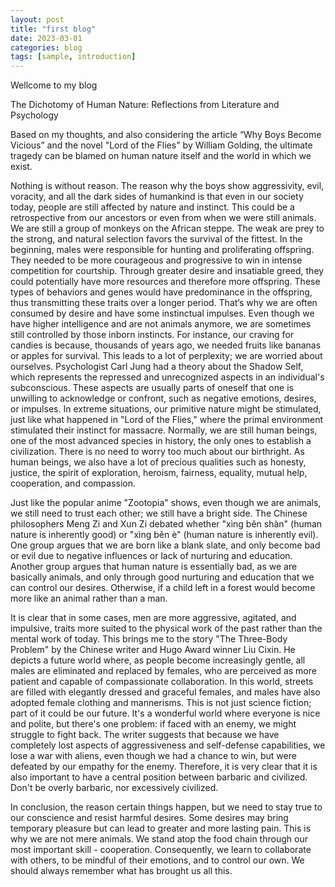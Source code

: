 ```yaml
---
layout: post
title: "first blog"
date: 2023-03-01
categories: blog
tags: [sample, introduction]
---
```


Wellcome to my blog


The Dichotomy of Human Nature: Reflections from Literature and Psychology

Based on my thoughts, and also considering the article “Why Boys Become Vicious” and the novel "Lord of the Flies" by William Golding, the ultimate tragedy can be blamed on human nature itself and the world in which we exist.

Nothing is without reason. The reason why the boys show aggressivity, evil, voracity, and all the dark sides of humankind is that even in our society today, people are still affected by nature and instinct. This could be a retrospective from our ancestors or even from when we were still animals. We are still a group of monkeys on the African steppe. The weak are prey to the strong, and natural selection favors the survival of the fittest. In the beginning, males were responsible for hunting and proliferating offspring. They needed to be more courageous and progressive to win in intense competition for courtship. Through greater desire and insatiable greed, they could potentially have more resources and therefore more offspring. These types of behaviors and genes would have predominance in the offspring, thus transmitting these traits over a longer period. That’s why we are often consumed by desire and have some instinctual impulses. Even though we have higher intelligence and are not animals anymore, we are sometimes still controlled by those inborn instincts. For instance, our craving for candies is because, thousands of years ago, we needed fruits like bananas or apples for survival. This leads to a lot of perplexity; we are worried about ourselves. Psychologist Carl Jung had a theory about the Shadow Self, which represents the repressed and unrecognized aspects in an individual's subconscious. These aspects are usually parts of oneself that one is unwilling to acknowledge or confront, such as negative emotions, desires, or impulses. In extreme situations, our primitive nature might be stimulated, just like what happened in "Lord of the Flies," where the primal environment stimulated their instinct for massacre. Normally, we are still human beings, one of the most advanced species in history, the only ones to establish a civilization. There is no need to worry too much about our birthright. As human beings, we also have a lot of precious qualities such as honesty, justice, the spirit of exploration, heroism, fairness, equality, mutual help, cooperation, and compassion.

Just like the popular anime "Zootopia" shows, even though we are animals, we still need to trust each other; we still have a bright side. The Chinese philosophers Meng Zi and Xun Zi debated whether "xìng běn shàn" (human nature is inherently good) or "xìng běn è" (human nature is inherently evil). One group argues that we are born like a blank slate, and only become bad or evil due to negative influences or lack of nurturing and education. Another group argues that human nature is essentially bad, as we are basically animals, and only through good nurturing and education that we can control our desires. Otherwise, if a child left in a forest would become more like an animal rather than a man.

It is clear that in some cases, men are more aggressive, agitated, and impulsive, traits more suited to the physical work of the past rather than the mental work of today. This brings me to the story "The Three-Body Problem" by the Chinese writer and Hugo Award winner Liu Cixin. He depicts a future world where, as people become increasingly gentle, all males are eliminated and replaced by females, who are perceived as more patient and capable of compassionate collaboration. In this world, streets are filled with elegantly dressed and graceful females, and males have also adopted female clothing and mannerisms. This is not just science fiction; part of it could be our future. It's a wonderful world where everyone is nice and polite, but there's one problem: if faced with an enemy, we might struggle to fight back. The writer suggests that because we have completely lost aspects of aggressiveness and self-defense capabilities, we lose a war with aliens, even though we had a chance to win, but were defeated by our empathy for the enemy. Therefore, it is very clear that it is also important to have a central position between barbaric and civilized. Don't be overly barbaric, nor excessively civilized.

In conclusion, the reason certain things happen, but we need to stay true to our conscience and resist harmful desires. Some desires may bring temporary pleasure but can lead to greater and more lasting pain. This is why we are not mere animals. We stand atop the food chain through our most important skill - cooperation. Consequently, we learn to collaborate with others, to be mindful of their emotions, and to control our own. We should always remember what has brought us all this.

